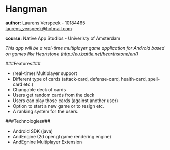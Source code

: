 Hangman
=======

**author:** Laurens Verspeek - 10184465<br>
            laurens_verspeek@hotmail.com

**course:** Native App Studios - Univeristy of Amsterdam

_This app will be a real-time multiplayer game application for Android based on games like Heartstone (http://eu.battle.net/hearthstone/en/)_


###Features###
- (real-time) Multiplayer support
- Different type of cards (attack-card, defense-card, health-card, spell-card etc.)
- Changable deck of cards
- Users get random cards from the deck
- Users can play those cards (against another user)
- Option to start a new game or to resign etc.
- A ranking system for the users. 

###Technologies###
- Android SDK (java)
- AndEngine (2d opengl game rendering engine)
- AndEgnine Multiplayer Extension
